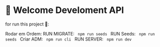# 🚀 Welcome Develoment API

for run this project 🚀:

Rodar em Ordem:
RUN MIGRATE: <code> npm run seeds </code>
RUN Seeds: <code> npm run seeds </code>
Criar ADM: <code> npm run cli </code>
RUN SERVER: <code> npm run dev </code>
